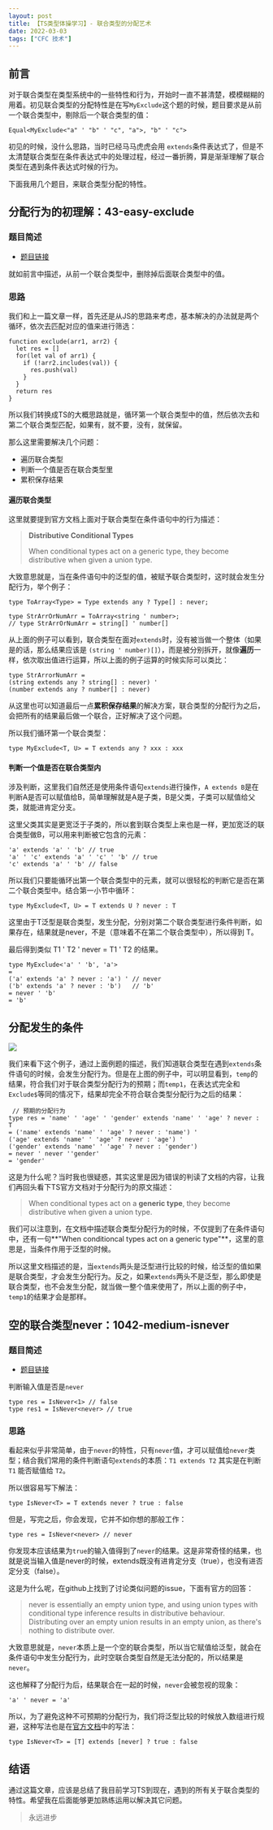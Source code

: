 ```yaml
---
layout: post
title: 【TS类型体操学习】- 联合类型的分配艺术
date: 2022-03-03
tags: ["CFC 技术"]
---
```


## 前言

对于联合类型在类型系统中的一些特性和行为，开始时一直不甚清楚，模模糊糊的用着。初见联合类型的分配特性是在写`MyExclude`这个题的时候，题目要求是从前一个联合类型中，剔除后一个联合类型的值：

    Equal<MyExclude<"a" ' "b" ' "c", "a">, "b" ' "c">

初见的时候，没什么思路，当时已经马马虎虎会用 `extends`条件表达式了，但是不太清楚联合类型在条件表达式中的处理过程，经过一番折腾，算是渐渐理解了联合类型在遇到条件表达式时候的行为。

下面我用几个题目，来联合类型分配的特性。

## 分配行为的初理解：43-easy-exclude

### 题目简述

*   [题目链接](https://github.com/type-challenges/type-challenges/blob/master/questions/43-easy-exclude/README.md)

就如前言中描述，从前一个联合类型中，删除掉后面联合类型中的值。

### 思路

我们和上一篇文章一样，首先还是从JS的思路来考虑，基本解决的办法就是两个循环，依次去匹配对应的值来进行筛选：

    function exclude(arr1, arr2) {
      let res = []
      for(let val of arr1) {
        if (!arr2.includes(val)) {
          res.push(val)
        }
      }
      return res
    }

所以我们转换成TS的大概思路就是，循环第一个联合类型中的值，然后依次去和第二个联合类型匹配，如果有，就不要，没有，就保留。

那么这里需要解决几个问题：

*   遍历联合类型
*   判断一个值是否在联合类型里
*   累积保存结果

#### 遍历联合类型

这里就要提到官方文档上面对于联合类型在条件语句中的行为描述：

> **Distributive Conditional Types**
> 
>   When conditional types act on a generic type, they become distributive when given a union type.

大致意思就是，当在条件语句中的泛型的值，被赋予联合类型时，这时就会发生分配行为，举个例子：

    type ToArray<Type> = Type extends any ? Type[] : never;

    type StrArrOrNumArr = ToArray<string ' number>;
    // type StrArrOrNumArr = string[] ' number[]

从上面的例子可以看到，联合类型在面对`extends`时，没有被当做一个整体（如果是的话，那么结果应该是 `(string ' number)[]`），而是被分别拆开，就像**遍历**一样，依次取出值进行运算，所以上面的例子运算的时候实际可以类比：

    type StrArrorNumArr =
    (string extends any ? string[] : never) '
    (number extends any ? number[] : never)

从这里也可以知道最后一点**累积保存结果**的解决方案，联合类型的分配行为之后，会把所有的结果最后做一个联合，正好解决了这个问题。

所以我们循环第一个联合类型：

    type MyExclude<T, U> = T extends any ? xxx : xxx

#### 判断一个值是否在联合类型内

涉及判断，这里我们自然还是使用条件语句`extends`进行操作，`A extends B`是在判断A是否可以赋值给B，简单理解就是A是子类，B是父类，子类可以赋值给父类，就能进肯定分支。

这里父类其实是更宽泛于子类的，所以套到联合类型上来也是一样，更加宽泛的联合类型做B，可以用来判断被它包含的元素：

    'a' extends 'a' ' 'b' // true
    'a' ' 'c' extends 'a' ' 'c' ' 'b' // true
    'c' extends 'a' ' 'b' // false

所以我们只要能循环出第一个联合类型中的元素，就可以很轻松的判断它是否在第二个联合类型中。结合第一小节中循环：

    type MyExclude<T, U> = T extends U ? never : T

这里由于T泛型是联合类型，发生分配，分别对第二个联合类型进行条件判断，如果存在，结果就是never，不是（意味着不在第二个联合类型中），所以得到 T。

最后得到类似 T1 ' T2 ' never = T1 ' T2 的结果。

    type MyExclude<'a' ' 'b', 'a'>
    =
    ('a' extends 'a' ? never : 'a') ' // never
    ('b' extends 'a' ? never : 'b')   // 'b'
    = never ' 'b'
    = 'b'

## 分配发生的条件

[![](https://blog.crazyforcode.org/wp-content/uploads/2022/03/wp_editor_md_17f9818c4c9f93ecec450519c58e2de3.jpg)](wp_editor_md_17f9818c4c9f93ecec450519c58e2de3.jpg)

我们来看下这个例子，通过上面例题的描述，我们知道联合类型在遇到`extends`条件语句的时候，会发生分配行为。但是在上图的例子中，可以明显看到，`temp`的结果，符合我们对于联合类型分配行为的预期；而`temp1`，在表达式完全和 `Exclude$`等同的情况下，结果却完全不符合联合类型分配行为之后的结果：

     // 预期的分配行为
    type res = 'name' ' 'age' ' 'gender' extends 'name' ' 'age' ? never : T
    = ('name' extends 'name' ' 'age' ? never : 'name') '
    ('age' extends 'name' ' 'age' ? never : 'age') '
    ('gender' extends 'name' ' 'age' ? never : 'gender')
    = never ' never ''gender'
    = 'gender'

这是为什么呢？当时我也很疑惑，其实这里是因为错误的判读了文档的内容，让我们再回头看下TS官方文档对于分配行为的原文描述：

> When conditional types act on a **generic type**, they become distributive when given a union type.

我们可以注意到，在文档中描述联合类型分配行为的时候，不仅提到了在条件语句中，还有一句**"When conditioncal types act on a generic type"**，这里的意思是，当条件作用于泛型的时候。

所以这里文档描述的是，当`extends`两头是泛型进行比较的时候，给泛型的值如果是联合类型，才会发生分配行为。反之，如果`extends`两头不是泛型，那么即使是联合类型，也不会发生分配，就当做一整个值来使用了，所以上面的例子中，`temp1`的结果才会是那样。

## 空的联合类型never：1042-medium-isnever

### 题目简述

*   [题目链接](https://github.com/type-challenges/type-challenges/blob/master/questions/1042-medium-isnever/README.md)

判断输入值是否是`never`

    type res = IsNever<1> // false
    type res1 = IsNever<never> // true

### 思路

看起来似乎非常简单，由于`never`的特性，只有`never`值，才可以赋值给`never`类型；结合我们常用的条件判断语句`extends`的本质：`T1 extends T2` 其实是在判断 `T1` 能否赋值给 `T2`。

所以很容易写下解法：

    type IsNever<T> = T extends never ? true : false

但是，写完之后，你会发现，它并不如你想的那般工作：

    type res = IsNever<never> // never

你发现本应该结果为`true`的输入值得到了`never`的结果。这是非常奇怪的结果，也就是说当输入值是never的时候，extends既没有进肯定分支（true），也没有进否定分支（false）。

这是为什么呢，在github上找到了讨论类似问题的issue，下面有官方的回答：

> never is essentially an empty union type, and using union types with conditional type inference results in distributive behaviour. Distributing over an empty union results in an empty union, as there's nothing to distribute over.

大致意思就是，`never`本质上是一个空的联合类型，所以当它赋值给泛型，就会在条件语句中发生分配行为，此时空联合类型自然是无法分配的，所以结果是`never`。

这也解释了分配行为后，结果联合在一起的时候，`never`会被忽视的现象：

    'a' ' never = 'a'

所以，为了避免这种不可预期的分配行为，我们将泛型比较的时候放入数组进行规避，这种写法也是在[官方文档](https://www.typescriptlang.org/docs/handbook/2/conditional-types.html#distributive-conditional-types)中的写法：

    type IsNever<T> = [T] extends [never] ? true : false

## 结语

通过这篇文章，应该是总结了我目前学习TS到现在，遇到的所有关于联合类型的特性。希望我在后面能够更加熟练运用以解决其它问题。

> 永远进步